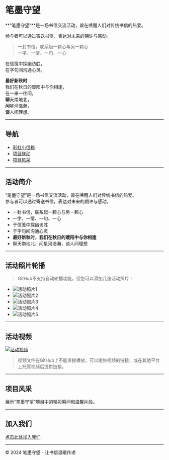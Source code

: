 # 笔墨守望

**“笔墨守望”**是一场书信交流活动，旨在唤醒人们对传统书信的热爱。

参与者可以通过寄送书信，表达对未来的期许与感动。

> 一封书信，联系起一颗心与另一颗心  
> 一字、一情、一句、一心  

在信笺中探幽访胜，  
在字句间沟通心灵。

**最好新秋时**  
我们在秋日的暖阳中与你相逢，  
在一来一往间，  
**聊**天南地北，  
**问**星河浩瀚，  
**谈**人间理想。

---

## 导航

- [彩虹小信箱](https://www.popibox.cn/u/iyci6d8j)
- [项目联动](https://mp.weixin.qq.com/s/96vqAp0fz-q4ST-OEvuXhQ)
- [项目风采](#项目风采)

---

## 活动简介

“笔墨守望”是一场书信交流活动，旨在唤醒人们对传统书信的热爱。  
参与者可以通过寄送书信，表达对未来的期许与感动。

- 一封书信，联系起一颗心与另一颗心  
- 一字、一情、一句、一心  
- 于信笺中探幽访胜  
- 于字句间沟通心灵  
- **最好新秋时，我们在秋日的暖阳中与你相逢**  
- 聊天南地北，问星河浩瀚，谈人间理想

---

## 活动照片轮播

> GitHub不支持自动轮播功能，但您可以添加几张活动照片：

- ![活动照片1](image1.jpg)
- ![活动照片2](image2.jpg)
- ![活动照片3](image3.jpg)
- ![活动照片4](image4.jpg)
- ![活动照片5](image5.jpg)

---

## 活动视频

[![活动视频](project-video-thumbnail.jpg)](project-video.mp4 "点击播放活动视频")

> 视频文件在GitHub上不能直接播放。可以提供视频的链接，或在其他平台上托管视频后提供链接。

---

## 项目风采

展示“笔墨守望”项目中的精彩瞬间和温馨片段。

---

## 加入我们

[点击此处加入我们](https://mp.weixin.qq.com/s/9uZe7XFILnPmrumPEnPKlg)

---

<footer>
&copy; 2024 笔墨守望 - 让书信温暖传递
</footer>

